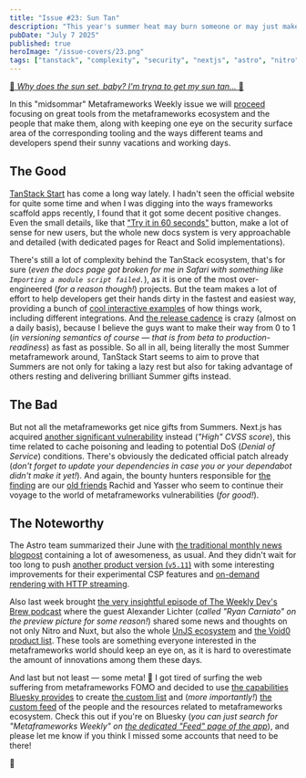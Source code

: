 ```yaml
---
title: "Issue #23: Sun Tan"
description: "This year's summer heat may burn someone or may just make someone even more beautiful and enticing — the difference is only in how you roll."
pubDate: "July 7 2025"
published: true
heroImage: "/issue-covers/23.png"
tags: ["tanstack", "complexity", "security", "nextjs", "astro", "nitro", "meta"]
---
```


[🎵 _Why does the sun set, baby? I'm tryna to get my sun tan..._ 🎵](https://www.youtube.com/watch?v=x1MAlBHwQig&list=PLYRq_7Yox1jDETeL_YgKUc8DXduCV9jA2&index=24)

In this "midsommar" Metaframeworks Weekly issue we will [proceed](https://metaframe.works/archive/22/) focusing on great tools from the metaframeworks ecosystem and the people that make them, along with keeping one eye on the security surface area of the corresponding tooling and the ways different teams and developers spend their sunny vacations and working days.

## The Good

[TanStack Start](https://tanstack.com/start/latest) has come a long way lately. I hadn't seen the official website for quite some time and when I was digging into the ways frameworks scaffold apps recently, I found that it got some decent positive changes. Even the small details, like that ["Try it in 60 seconds"](https://tanstack.com/start/latest/docs/framework/react/quick-start#impatient) button, make a lot of sense for new users, but the whole new docs system is very approachable and detailed (with dedicated pages for React and Solid implementations).

There's still a lot of complexity behind the TanStack ecosystem, that's for sure (_even the docs page got broken for me in Safari with something like `Importing a module script failed.`_), as it is one of the most over-engineered (_for a reason though!_) projects. But the team makes a lot of effort to help developers get their hands dirty in the fastest and easiest way, providing a bunch of [cool interactive examples](https://tanstack.com/start/latest/docs/framework/react/examples/start-basic?panel=sandbox) of how things work, including different integrations. And [the release cadence](https://github.com/TanStack/router/releases) is crazy (almost on a daily basis), because I believe the guys want to make their way from 0 to 1 (_in versioning semantics of course — that is from beta to production-readiness_) as fast as possible. So all in all, being literally the most Summer metaframework around, TanStack Start seems to aim to prove that Summers are not only for taking a lazy rest but also for taking advantage of others resting and delivering brilliant Summer gifts instead.

## The Bad

But not all the metaframeworks get nice gifts from Summers. Next.js has acquired [another significant vulnerability](https://vercel.com/changelog/cve-2025-49826) instead (_"High" CVSS score_), this time related to cache poisoning and leading to potential DoS (_Denial of Service_) conditions. There's obviously the dedicated official patch already (_don't forget to update your dependencies in case you or your dependabot didn't make it yet!_). And again, the bounty hunters responsible for [the finding](https://zhero-web-sec.github.io/research-and-things/nextjs-cache-poisoning-to-dos-via-a-204-response) are our [old friends](https://metaframe.works/archive/15/#:~:text=old%20friend%20Rachid%20had%20discovered) Rachid and Yasser who seem to continue their voyage to the world of metaframeworks vulnerabilities (_for good!_).

## The Noteworthy

The Astro team summarized their June with [the traditional monthly news blogpost](https://astro.build/blog/whats-new-june-2025/) containing a lot of awesomeness, as usual. And they didn't wait for too long to push [another product version (`v5.11`)](https://astro.build/blog/astro-5110/) with some interesting improvements for their experimental CSP features and [on-demand rendering with HTTP streaming](https://docs.astro.build/en/guides/on-demand-rendering/#html-streaming).

Also last week brought [the very insightful episode of The Weekly Dev's Brew podcast](https://www.buzzsprout.com/2470901/episodes/17415810) where the guest Alexander Lichter (_called "Ryan Carniato" on the preview picture for some reason!_) shared some news and thoughts on not only Nitro and Nuxt, but also the whole [UnJS ecosystem](https://unjs.io) and [the Void0 product list](https://voidzero.dev). These tools are something everyone interested in the metaframeworks world should keep an eye on, as it is hard to overestimate the amount of innovations among them these days.

And last but not least — some meta! 🎉 I got tired of surfing the web suffering from metaframeworks FOMO and decided to use [the capabilities Bluesky provides](https://docs.bsky.app/docs/starter-templates/custom-feeds) to create [the custom list](https://bsky.app/profile/did:plc:7vyxybjsqatduo4xbldbf2cu/lists/3ltblbnz4472k) and (_more importantly!_) [the custom feed](https://bsky.app/profile/did:plc:7vyxybjsqatduo4xbldbf2cu/feed/aaan4pa65r5ke) of the people and the resources related to metaframeworks ecosystem. Check this out if you're on Bluesky (_you can just search for "Metaframeworks Weekly" on [the dedicated "Feed" page of the app](https://bsky.app/feeds)_), and please let me know if you think I missed some accounts that need to be there!

👋
